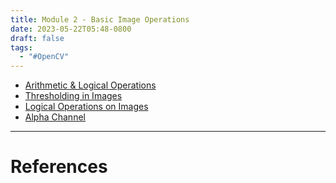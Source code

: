 ```yaml
---
title: Module 2 - Basic Image Operations
date: 2023-05-22T05:48-0800
draft: false
tags:
  - "#OpenCV"
---
```


- [Arithmetic & Logical Operations](/study/factoids/computer/opencv/opencv-for-beginners/module-2-basic-image-operations/arithmetic-logical-operations)
- [Thresholding in Images](/study/factoids/computer/opencv/opencv-for-beginners/module-2-basic-image-operations/thresholding-in-images)
- [Logical Operations on Images](/study/factoids/computer/opencv/opencv-for-beginners/module-2-basic-image-operations/logical-operations-on-images)
- [Alpha Channel](/study/factoids/computer/opencv/opencv-for-beginners/module-2-basic-image-operations/alpha-channel)

---
# References
